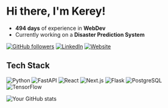# Hi there, I'm Kerey!

- **494 days** of experience in **WebDev**
- Currently working on a **Disaster Prediction System**

[![GitHub followers](https://img.shields.io/github/followers/yourusername?label=Follow&style=social)](https://github.com/Bebdyshev)
[![LinkedIn](https://img.shields.io/badge/LinkedIn-Connect-blue?style=social&logo=linkedin)](https://www.linkedin.com/in/kerey-berdyshev-a34a52320)
[![Website](https://img.shields.io/badge/Portfolio-Visit-lightgrey?style=social&logo=internetexplorer)](https://amogus.io)

## Tech Stack

![Python](https://img.shields.io/badge/-Python-3776AB?style=flat-square&logo=python&logoColor=white)
![FastAPI](https://img.shields.io/badge/-FastAPI-009688?style=flat-square&logo=fastapi&logoColor=white)
![React](https://img.shields.io/badge/-React-61DAFB?style=flat-square&logo=react&logoColor=white)
![Next.js](https://img.shields.io/badge/-Next.js-000000?style=flat-square&logo=next.js&logoColor=white)
![Flask](https://img.shields.io/badge/-Flask-000000?style=flat-square&logo=flask&logoColor=white)
![PostgreSQL](https://img.shields.io/badge/-PostgreSQL-336791?style=flat-square&logo=postgresql&logoColor=white)
![TensorFlow](https://img.shields.io/badge/-TensorFlow-FF6F00?style=flat-square&logo=tensorflow&logoColor=white)

![Your GitHub stats](https://github-readme-stats.vercel.app/api?username=Bebdyshev&show_icons=true&hide_title=true&count_private=true&theme=dark)
